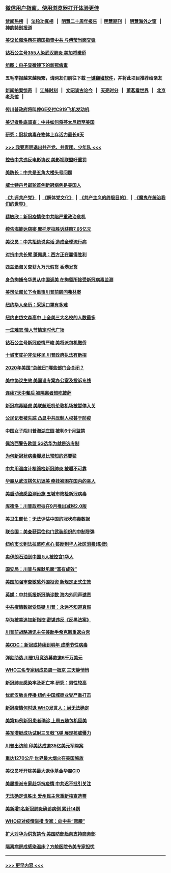 ### [微信用户指南，使用浏览器打开体验更佳](https://github.com/gfw-breaker/banned-news1/blob/master/indexes/wechat-guide.md?t=0)
#### [禁闻热榜](热点新闻.md?t=0)  &nbsp;&nbsp;|&nbsp;&nbsp; [法轮功真相](https://github.com/gfw-breaker/truth/blob/master/README.md?t=0) &nbsp;&nbsp;|&nbsp;&nbsp; [明慧二十周年报告](https://github.com/gfw-breaker/mh-reports/blob/master/README.md?t=0) &nbsp;&nbsp;|&nbsp;&nbsp;[明慧期刊](https://github.com/gfw-breaker/mh-qikan) &nbsp;&nbsp;|&nbsp;&nbsp; [明慧海外之窗](https://github.com/gfw-breaker/mh-news/blob/master/README.md?t=0) &nbsp;&nbsp;|&nbsp;&nbsp; [神韵特别报道](https://github.com/gfw-breaker/mh-news/blob/master/shenyun.md?t=0)
#### [美议长佩洛西在德国指责中共 与傅莹当面交锋](../pages/nsc412/n11872375.md?t=02161833) 
#### [钻石公主号355人染武汉肺炎 美加将撤侨](../pages/nsc412/n11872392.md?t=02161833) 
#### [组图：电子显微镜下的新冠病毒](../pages/nsc412/n11872057.md?t=02161833) 
#### 五毛举报越来越频繁，请网友们前往下载 [一键翻墙软件](https://github.com/gfw-breaker/ssr-accounts)，并将此项目推荐给亲友
#### [新闻拍案惊奇](https://github.com/gfw-breaker/banned-news1/blob/master/pages/link4.md) &nbsp;&nbsp;|&nbsp;&nbsp; [江峰时刻](https://github.com/gfw-breaker/banned-news1/blob/master/pages/link4.md) &nbsp;&nbsp;|&nbsp;&nbsp; [文昭谈古论今](https://github.com/gfw-breaker/banned-news1/blob/master/pages/link4.md) &nbsp;&nbsp;|&nbsp;&nbsp; [天亮时分](https://github.com/gfw-breaker/banned-news1/blob/master/pages/link4.md) &nbsp;&nbsp;|&nbsp;&nbsp; [萧茗看世界](https://github.com/gfw-breaker/banned-news1/blob/master/pages/link4.md) &nbsp;&nbsp;|&nbsp;&nbsp; [北京老茶馆](https://github.com/gfw-breaker/banned-news1/blob/master/pages/link4.md) &nbsp;&nbsp;|&nbsp;&nbsp; 
#### [传川普政府将叫停GE交付C919飞机发动机](../pages/nsc412/n11871600.md?t=02161833) 
#### [美记者卧底调查：中共如何将芬太尼运至美国](../pages/nsc412/n11871821.md?t=02161833) 
#### [研究：冠状病毒在物体上存活力最长9天](../pages/nsc412/n11871871.md?t=02161833) 
#### [>>> 我要声明退出共产党、共青团、少年队 <<<](https://github.com/begood0513/goodnews/blob/master/quit/letter.md) 
#### [控告中共违反电影协议 美影视联盟吁重罚](../pages/nsc412/n11871820.md?t=02161833) 
#### [美防长：中共是五角大楼头号问题](../pages/nsc412/n11871768.md?t=02161833) 
#### [威士特丹号邮轮首例新冠病例是美国人](../pages/nsc412/n11871731.md?t=02161833) 
#### [《九评共产党》](https://github.com/begood0513/9ping.md/blob/master/README.md) &nbsp;|&nbsp; [《解体党文化》](../../../../jtdwh.md/blob/master/README.md)  &nbsp;|&nbsp; [《共产主义的终极目的》](../../../../gczydzjmd.md/blob/master/README.md) &nbsp;|&nbsp; [《魔鬼在统治我们的世界》](../../../../mgztzwmdsj.md/blob/master/README.md) 
#### [裴敏欣：新冠疫情使中共陷严重政治危机](../pages/nsc412/n11871514.md?t=02161833) 
#### [控告海能达窃密 摩托罗拉胜诉获赔7.65亿元](../pages/nsc412/n11871594.md?t=02161833) 
#### [美议员：中共拒绝说实话 造成全球流行病](../pages/nsc412/n11871582.md?t=02161833) 
#### [对抗中共长臂 蓬佩奥：西方正在赢得胜利](../pages/nsc412/n11871500.md?t=02161833) 
#### [匹兹堡海关查获九万元假货 香港发货](../pages/nsc412/n11870716.md?t=02161833) 
#### [身负拘捕令华男从中国返美  在拘留所接受新冠病毒监测](../pages/nsc412/n11870710.md?t=02161833) 
#### [美司法部长下令重审川普前顾问弗林案](../pages/nsc412/n11870258.md?t=02161833) 
#### [纽约华人亲历：采运口罩有多难](../pages/nsc412/n11870531.md?t=02161833) 
#### [纽约史岱文森高中  上全美三大名校的人数最多](../pages/nsc412/n11870557.md?t=02161833) 
#### [一生难忘 情人节情定时代广场](../pages/nsc412/n11870536.md?t=02161833) 
#### [钻石公主号新冠疫情严峻 美将派包机撤侨](../pages/nsc412/n11870505.md?t=02161833) 
#### [十城市庇护非法移民 川普政府执法有新招](../pages/nsc412/n11870410.md?t=02161833) 
#### [2020年美国“总统日”哪些部门会关闭？](../pages/nsc412/n11870148.md?t=02161833) 
#### [美中协议生效 美国设专案办公室及投诉专线](../pages/nsc412/n11870266.md?t=02161833) 
#### [连续7天中餐后 被隔离者想吃披萨](../pages/nsc412/n11870243.md?t=02161833) 
#### [新冠病毒疑虑 美联航班机伦敦机场被暂停入关](../pages/nsc412/n11870015.md?t=02161833) 
#### [公民记者被失踪 凸显中共压制人权甚于防疫](../pages/nsc412/n11870042.md?t=02161833) 
#### [中国女子闯川普海湖庄园 被判6个月监禁](../pages/nsc412/n11869919.md?t=02161833) 
#### [佩洛西警告欧盟 5G选华为就是选专制](../pages/nsc412/n11869898.md?t=02161833) 
#### [为何新冠状病毒爆发比预知的还要猛](../pages/nsc412/n11869828.md?t=02161833) 
#### [中共用温度计枪筛检新冠肺炎 被曝不可靠](../pages/nsc412/n11869707.md?t=02161833) 
#### [华裔从武汉搭包机返美 牵挂被困在国内的亲人](../pages/nsc412/n11869711.md?t=02161833) 
#### [美启动流感监测设施 五城市筛检新冠病毒](../pages/nsc412/n11869689.md?t=02161833) 
#### [库德洛：川普政府拟在9月推出减税2.0版](../pages/nsc412/n11869627.md?t=02161833) 
#### [美卫生部长：无法评估中国的冠状病毒数据](../pages/nsc412/n11869301.md?t=02161833) 
#### [联合国：美查获运往也门武装组织的中制导弹](../pages/nsc412/n11868677.md?t=02161833) 
#### [纽约市长到法拉盛吃点心  鼓励到华人社区消费(影音)](../pages/nsc412/n11868197.md?t=02161833) 
#### [卖伊朗石油到中国  5人被控含1华人](../pages/nsc412/n11867988.md?t=02161833) 
#### [国安局：川普与库默见面“富有成效”](../pages/nsc412/n11867976.md?t=02161833) 
#### [美国加强审查敏感外国投资 新规定正式生效](../pages/nsc412/n11868041.md?t=02161833) 
#### [英媒：中共低报新冠确诊数 海内外同声谴责](../pages/nsc412/n11867421.md?t=02161833) 
#### [中共疫情数据受质疑 川普：永远不知道真假](../pages/nsc412/n11867195.md?t=02161833) 
#### [华为被美追加新指控 密谋违反《反黑法案》](../pages/nsc412/n11867191.md?t=02161833) 
#### [川普前战略通讯主任兼助手希克斯重返白宫](../pages/nsc412/n11867104.md?t=02161833) 
#### [美CDC：新冠或持续到明年 成季节性病毒](../pages/nsc412/n11867279.md?t=02161833) 
#### [弹劾助选 川普1月竞选募款逾6千万美元](../pages/nsc412/n11866950.md?t=02161833) 
#### [WHO三名专家组成员周一抵京 三天静悄悄](../pages/nsc412/n11866947.md?t=02161833) 
#### [新冠肺炎感染率及死亡率 研究：男性较高](../pages/nsc412/n11866956.md?t=02161833) 
#### [忧武汉肺炎传播 纽约中国城商业受严重打击](../pages/nsc412/n11866902.md?t=02161833) 
#### [新冠疫情何时退 WHO发言人：尚无法确定](../pages/nsc412/n11866864.md?t=02161833) 
#### [美第15例新冠患者确诊 上周五随包机回美](../pages/nsc412/n11866852.md?t=02161833) 
#### [美军潜艇成功试射三叉戟飞弹 展现核威慑力](../pages/nsc412/n11866046.md?t=02161833) 
#### [川普出访前 印美达成逾35亿美元军购案](../pages/nsc412/n11865444.md?t=02161833) 
#### [重达1270公斤 世界最大烟火在美国施放](../pages/nsc412/n11865198.md?t=02161833) 
#### [美议员吁开除美最大退休基金华裔CIO](../pages/nsc412/n11865230.md?t=02161833) 
#### [美屡提派专家赴华抗疫情 中共迟不批引关注](../pages/nsc412/n11864719.md?t=02161833) 
#### [无法确定谁胜出 爱州民主党重新核查选票](../pages/nsc412/n11864830.md?t=02161833) 
#### [美新增1名新冠肺炎确诊病例 累计14例](../pages/nsc412/n11864893.md?t=02161833) 
#### [WHO应对疫情举措 专家：向中共“弯腰”](../pages/nsc412/n11864727.md?t=02161833) 
#### [扩大对华为供货禁令 美国防部趋向支持商务部](../pages/nsc412/n11864773.md?t=02161833) 
#### [隔离病房成感染温床？方舱医院令美专家担忧](../pages/nsc412/n11864575.md?t=02161833) 

----
#### [ >>> 更早内容 <<< ](../indexes/nsc412-earlier.md)
